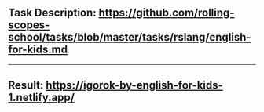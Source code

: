 ## Task Description: https://github.com/rolling-scopes-school/tasks/blob/master/tasks/rslang/english-for-kids.md

***

## Result: https://igorok-by-english-for-kids-1.netlify.app/
